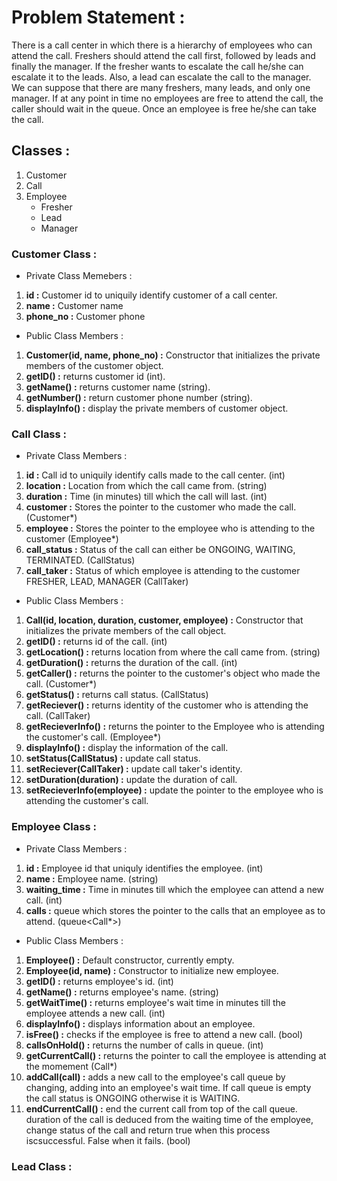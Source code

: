 <h1>Problem Statement :</h1>

There is a call center in which there is a hierarchy of employees who can attend the call. Freshers should attend the call first, followed by leads and finally the manager. If the fresher wants to escalate the call he/she can escalate it to the leads. Also, a lead can escalate the call to the manager. We can suppose that there are many freshers, many leads, and only one manager. If at any point in time no employees are free to attend the call, the caller should wait in the queue. Once an employee is free he/she can take the call.

<h2>Classes :</h2>

1. Customer
2. Call
3. Employee
    - Fresher
    - Lead
    - Manager

<h3>Customer Class :</h3>

- Private Class Memebers :
1. **id :** Customer id to uniquily identify customer of a call center.
2. **name :** Customer name
3. **phone_no :** Customer phone

- Public Class Members :
1. **Customer(id, name, phone_no) :** Constructor that initializes the private members of the customer object.  
2. **getID() :** returns customer id (int).
3. **getName() :** returns customer name (string).
4. **getNumber() :** return customer phone number (string).
5. **displayInfo() :** display the private members of customer object.

<h3>Call Class :</h3>

- Private Class Members :
1. **id :** Call id to uniquily identify calls made to the call center. (int)
2. **location :** Location from which the call came from. (string)
3. **duration :** Time (in minutes) till which the call will last. (int)
4. **customer :** Stores the pointer to the customer who made the call. (Customer*)
5. **employee :** Stores the pointer to the employee who is attending to the customer (Employee*)
6. **call_status :** Status of the call can either be ONGOING, WAITING, TERMINATED. (CallStatus)
7. **call_taker :** Status of which employee is attending to the customer FRESHER, LEAD, MANAGER (CallTaker)

- Public Class Members :
1. **Call(id, location, duration, customer, employee) :** Constructor that initializes the private members of the call object.
2. **getID() :** returns id of the call. (int)
3. **getLocation() :** returns location from where the call came from. (string)
4. **getDuration() :** returns the duration of the call. (int)
5. **getCaller() :** returns the pointer to the customer's object who made the call. (Customer*)
6. **getStatus() :** returns call status. (CallStatus)
7. **getReciever() :** returns identity of the customer who is attending the call. (CallTaker)
8. **getRecieverInfo() :** returns the pointer to the Employee who is attending the customer's call. (Employee*)
9. **displayInfo() :** display the information of the call.
10. **setStatus(CallStatus) :** update call status.
11. **setReciever(CallTaker) :** update call taker's identity.
12. **setDuration(duration) :** update the duration of call.
13. **setRecieverInfo(employee) :** update the pointer to the employee who is attending the customer's call.

<h3>Employee Class :</h3>

- Private Class Members :
1. **id :** Employee id that uniquly identifies the employee. (int)
2. **name :** Employee name. (string)
3. **waiting_time :** Time in minutes till which the employee can attend a new call. (int)
4. **calls :** queue which stores the pointer to the calls that an employee as to attend. (queue<Call*>)

- Public Class Members : 
1. **Employee() :** Default constructor, currently empty.
2. **Employee(id, name) :** Constructor to initialize new employee.
3. **getID() :** returns employee's id. (int)
4. **getName() :** returns employee's name. (string)
5. **getWaitTime() :** returns employee's wait time in minutes till the employee attends a new call. (int)
6. **displayInfo() :** displays information about an employee.
7. **isFree() :** checks if the employee is free to attend a new call. (bool)
8. **callsOnHold() :** returns the number of calls in queue. (int)
9. **getCurrentCall() :** returns the pointer to call the employee is attending at the momement (Call*)
10. **addCall(call) :** adds a new call to the employee's call queue by changing, adding into an employee's wait time.
If call queue is empty the call status is ONGOING otherwise it is WAITING.
11. **endCurrentCall() :** end the current call from top of the call queue. duration of the call is deduced from the waiting time of the employee, change status of the call and return true when this process iscsuccessful. False when it fails. (bool)

<h3>Lead Class :</h3>



       








 
